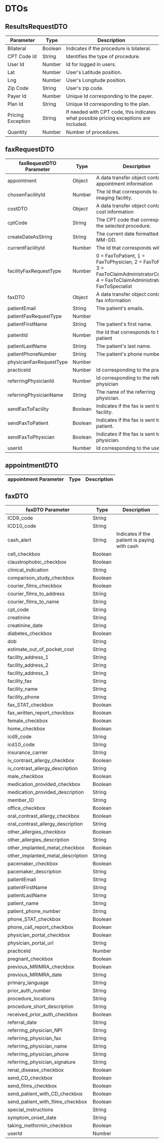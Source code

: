 # DTOs

## ResultsRequestDTO
Parameter | Type | Description
--------- | ------- | -----------
Bilateral| Boolean | Indicates if the procedure is bilateral.
CPT Code Id | String | Identifies the type of procedure.
User Id | Number | Id for logged in users.
Lat | Number | User's Latitude position.
Lng | Number | User's Longitude position.
Zip Code | String | User's zip code.
Payer Id | Number | Unique Id corresponding to the payer.
Plan Id | String | Unique Id corresponding to the plan.
Pricing Exception | String | If needed with CPT code, this indicates what possible pricing exceptions are included.
Quantity | Number | Number of procedures.

## faxRequestDTO
faxRequestDTO Parameter | Type | Description
--------- | ------- | -----------
appointment | Object | A data transfer object containing appointment information
chosenFacilityId | Number | The Id that corresponds to an imaging facility.
costDTO | Object | A data transfer object containing cost information
cptCode | String | The CPT code that corresponds to the selected procedure.
createDateAsString | String | The current date formatted YYYY-MM-DD.
currentFacilityId | Number | The Id that corresponds with
facilityFaxRequestType | Number | 0 = FaxToPatient, 1 = FaxToPhysician, 2 = FaxToFacility, 3 = FaxToClaimAdministratorCompany, 4 = FaxToClaimAdministrator, 5 = FaxToSpecialist
faxDTO | Object | A data transfer object containing fax information
patientEmail | String | The patient's emails.
patientFaxRequestType | Number |
patientFirstName | String | The patient's first name.
patientId | Number | the Id that corresponds to the patient
patientLastName | String | The patient's last name.
patientPhoneNumber | String | The patient's phone number
physicianFaxRequestType | Number |
practiceId | Number | Id corresponding to the practice.
referringPhysicianId | Number | Id corresponding to the referring physician
referringPhysicianName | String | The name of the referring physician.
sendFaxToFacility | Boolean | Indicates if the fax is sent to the facility.
sendFaxToPatient | Boolean | Indicates if the fax is sent to the patient.
sendFaxToPhysician | Boolean | Indicates if the fax is sent to the physician.
userId | Number | Id corresponding to the user

## appointmentDTO
appointment Parameter | Type | Description
--------- | ------- | -----------

## faxDTO
faxDTO Parameter | Type | Description
--------- | ------- | -----------
ICD9_code | String |
ICD10_code | String |
cash_alert | String | Indicates if the patient is paying with cash
cell_checkbox | Boolean |
claustrophobic_checkbox | Boolean |
clinical_indication | String |
comparison_study_checkbox | Boolean |
courier_films_checkbox | Boolean |
courier_films_to_address | String |
courier_films_to_name | String |
cpt_code | String |
creatinine | String |
creatinine_date | String |
diabetes_checkbox | Boolean |
dob | String |
estimate_out_of_pocket_cost | String |
facility_address_1 | String |
facility_address_2 | String |
facility_address_3 | String |
facility_fax | String |
facility_name | String |
facility_phone | String |
fax_STAT_checkbox | Boolean |
fax_written_report_checkbox | Boolean |
female_checkbox | Boolean |
home_checkbox | Boolean |
icd9_code | String |
icd10_code | String |
insurance_carrier | String |
iv_contrast_allergy_checkbox | Boolean |
iv_contrast_allergy_description | String |
male_checkbox | Boolean |
medication_provided_checkbox | Boolean |
medication_provided_description | String |
member_ID | String |
office_checkbox | Boolean |
oral_contrast_allergy_checkbox | Boolean |
oral_contrast_allergy_description | String |
other_allergies_checkbox | Boolean |
other_allergies_description | String |
other_implanted_metal_checkbox | Boolean |
other_implanted_metal_description | String |
pacemaker_checkbox | Boolean |
pacemaker_description | String |
patientEmail | String |
patientFirstName | String |
patientLastName | String |
patient_name | String |
patient_phone_number | String |
phone_STAT_checkbox | Boolean |
phone_call_report_checkbox | Boolean |
physician_portal_checkbox | Boolean |
physician_portal_url | String |
practiceId | Number |
pregnant_checkbox | Boolean |
previous_MRIMRA_checkbox | Boolean |
previous_MRIMRA_date | String |
primary_language | String |
prior_auth_number | String |
procedure_locations | String |
procedure_short_description | String |
received_prior_auth_checkbox | Boolean |
referral_date | String |
referring_physician_NPI | String |
referring_physician_fax | String |
referring_physician_name | String |
referring_physician_phone | String |
referring_physician_signature | String |
renal_disease_checkbox | Boolean |
send_CD_checkbox | Boolean |
send_films_checkbox | Boolean |
send_patient_with_CD_checkbox | Boolean |
send_patient_with_films_checkbox | Boolean |
special_instructions | String |
symptom_onset_date | String |
taking_metformin_checkbox | Boolean |
userId | Number |
